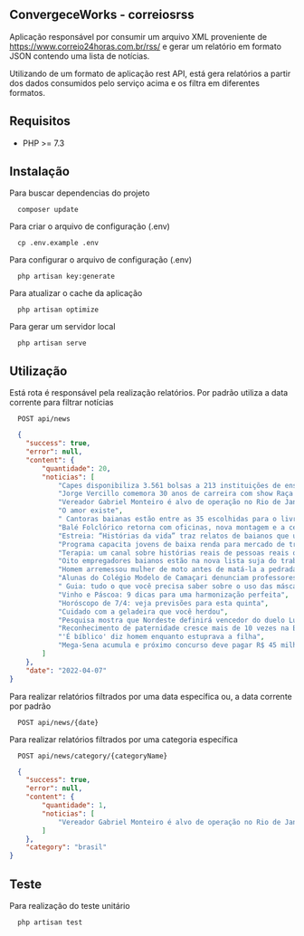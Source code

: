 ## ConvergeceWorks - correiosrss

Aplicação responsável por consumir um arquivo XML proveniente de https://www.correio24horas.com.br/rss/ e gerar um relatório em formato JSON 
contendo uma lista de notícias.

Utilizando de um formato de aplicação rest API, está gera relatórios a partir dos dados consumidos pelo serviço acima e os filtra em diferentes formatos.

## Requisitos

* PHP >= 7.3

## Instalação

Para buscar dependencias do projeto
```
  composer update
```

Para criar o arquivo de configuração (.env)
```
  cp .env.example .env
```

Para configurar o arquivo de configuração (.env)
```
  php artisan key:generate
```

Para atualizar o cache da aplicação
```
  php artisan optimize
```

Para gerar um servidor local
```
  php artisan serve
```

## Utilização

Está rota é responsável pela realização relatórios. Por padrão utiliza a data corrente para filtrar notícias

```
  POST api/news
```

```json
  {
    "success": true,
    "error": null,
    "content": {
        "quantidade": 20,
        "noticias": [
            "Capes disponibiliza 3.561 bolsas a 213 instituições de ensino superior",
            "Jorge Vercillo comemora 30 anos de carreira com show Raça Menina",
            "Vereador Gabriel Monteiro é alvo de operação no Rio de Janeiro",
            "O amor existe",
            " Cantoras baianas estão entre as 35 escolhidas para o livro Cantadas",
            "Balé Folclórico retorna com oficinas, nova montagem e a certeza da força do coletivo",
            "Estreia: “Histórias da vida” traz relatos de baianos que usaram a arte como ferramenta de superação",
            "Programa capacita jovens de baixa renda para mercado de trabalho; veja como participar",
            "Terapia: um canal sobre histórias reais de pessoas reais que desembarcou na Bahia",
            "Oito empregadores baianos estão na nova lista suja do trabalho escravo; saiba quais",
            "Homem arremessou mulher de moto antes de matá-la a pedradas, dizem testemunhas",
            "Alunas do Colégio Modelo de Camaçari denunciam professores por assédio ",
            " Guia: tudo o que você precisa saber sobre o uso das máscaras em Salvador",
            "Vinho e Páscoa: 9 dicas para uma harmonização perfeita",
            "Horóscopo de 7/4: veja previsões para esta quinta",
            "Cuidado com a geladeira que você herdou",
            "Pesquisa mostra que Nordeste definirá vencedor do duelo Lula x Bolsonaro",
            "Reconhecimento de paternidade cresce mais de 10 vezes na Bahia em três anos",
            "'É bíblico' diz homem enquanto estuprava a filha",
            "Mega-Sena acumula e próximo concurso deve pagar R$ 45 milhões"
        ]
    },
    "date": "2022-04-07"
}
```

Para realizar relatórios filtrados por uma data específica ou, a data corrente por padrão

```
  POST api/news/{date}
```

Para realizar relatórios filtrados por uma categoria específica

```
  POST api/news/category/{categoryName}
```

```json
  {
    "success": true,
    "error": null,
    "content": {
        "quantidade": 1,
        "noticias": [
            "Vereador Gabriel Monteiro é alvo de operação no Rio de Janeiro"
        ]
    },
    "category": "brasil"
}
```

## Teste

Para realização do teste unitário

```
  php artisan test
```

